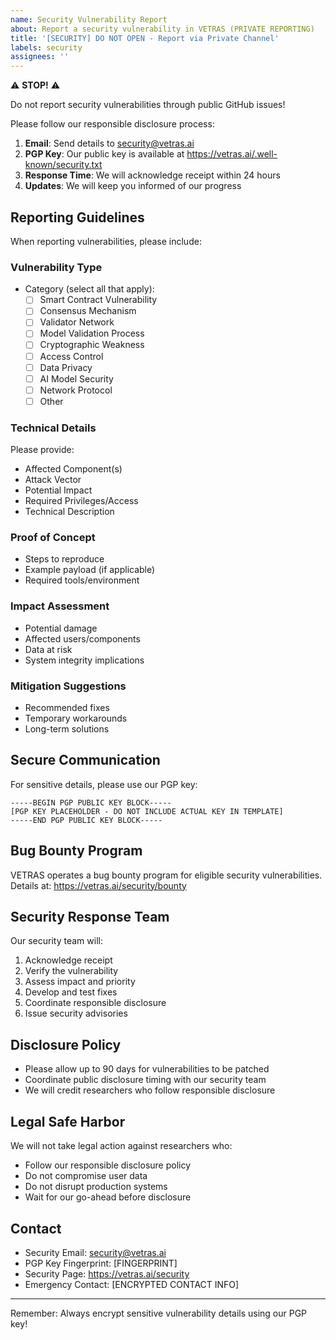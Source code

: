 ```yaml
---
name: Security Vulnerability Report
about: Report a security vulnerability in VETRAS (PRIVATE REPORTING)
title: '[SECURITY] DO NOT OPEN - Report via Private Channel'
labels: security
assignees: ''
---
```


⚠️ **STOP!** ⚠️

Do not report security vulnerabilities through public GitHub issues!

Please follow our responsible disclosure process:

1. **Email**: Send details to security@vetras.ai
2. **PGP Key**: Our public key is available at https://vetras.ai/.well-known/security.txt
3. **Response Time**: We will acknowledge receipt within 24 hours
4. **Updates**: We will keep you informed of our progress

## Reporting Guidelines

When reporting vulnerabilities, please include:

### Vulnerability Type
- Category (select all that apply):
  - [ ] Smart Contract Vulnerability
  - [ ] Consensus Mechanism
  - [ ] Validator Network
  - [ ] Model Validation Process
  - [ ] Cryptographic Weakness
  - [ ] Access Control
  - [ ] Data Privacy
  - [ ] AI Model Security
  - [ ] Network Protocol
  - [ ] Other

### Technical Details
Please provide:
- Affected Component(s)
- Attack Vector
- Potential Impact
- Required Privileges/Access
- Technical Description

### Proof of Concept
- Steps to reproduce
- Example payload (if applicable)
- Required tools/environment

### Impact Assessment
- Potential damage
- Affected users/components
- Data at risk
- System integrity implications

### Mitigation Suggestions
- Recommended fixes
- Temporary workarounds
- Long-term solutions

## Secure Communication

For sensitive details, please use our PGP key:

```
-----BEGIN PGP PUBLIC KEY BLOCK-----
[PGP KEY PLACEHOLDER - DO NOT INCLUDE ACTUAL KEY IN TEMPLATE]
-----END PGP PUBLIC KEY BLOCK-----
```

## Bug Bounty Program

VETRAS operates a bug bounty program for eligible security vulnerabilities. Details at:
https://vetras.ai/security/bounty

## Security Response Team

Our security team will:
1. Acknowledge receipt
2. Verify the vulnerability
3. Assess impact and priority
4. Develop and test fixes
5. Coordinate responsible disclosure
6. Issue security advisories

## Disclosure Policy

- Please allow up to 90 days for vulnerabilities to be patched
- Coordinate public disclosure timing with our security team
- We will credit researchers who follow responsible disclosure

## Legal Safe Harbor

We will not take legal action against researchers who:
- Follow our responsible disclosure policy
- Do not compromise user data
- Do not disrupt production systems
- Wait for our go-ahead before disclosure

## Contact

- Security Email: security@vetras.ai
- PGP Key Fingerprint: [FINGERPRINT]
- Security Page: https://vetras.ai/security
- Emergency Contact: [ENCRYPTED CONTACT INFO]

---

Remember: Always encrypt sensitive vulnerability details using our PGP key!
